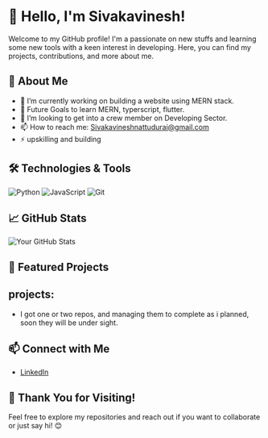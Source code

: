 # 👋 Hello, I'm Sivakavinesh!

Welcome to my GitHub profile! I'm a passionate on new stuffs and learning some new tools with a keen interest in developing. Here, you can find my projects, contributions, and more about me.

## 🚀 About Me

- 🔭 I’m currently working on building a website using MERN stack.
- 🌱 Future Goals to learn MERN, typerscript, flutter.
- 👯 I’m looking to get into a crew member on Developing Sector.
- 📫 How to reach me: Sivakavineshnattudurai@gmail.com
- ⚡ upskilling and building

## 🛠️ Technologies & Tools

![Python](https://img.shields.io/badge/-Python-3776AB?style=flat-square&logo=python&logoColor=white)
![JavaScript](https://img.shields.io/badge/-JavaScript-F7DF1E?style=flat-square&logo=javascript&logoColor=black)
![Git](https://img.shields.io/badge/-Git-F05032?style=flat-square&logo=git&logoColor=white)

## 📈 GitHub Stats
![Your GitHub Stats](https://github-readme-stats.vercel.app/api?username=sivakavineshnattudurai&show_icons=true&theme=radical)

## 🌟 Featured Projects

## projects:

- I got one or two repos, and managing them to complete as i planned, soon they will be under sight.

## 📫 Connect with Me

- [LinkedIn](https://www.linkedin.com/in/who-is-sivakavinesh-n/)


## 🎉 Thank You for Visiting!

Feel free to explore my repositories and reach out if you want to collaborate or just say hi! 😊
